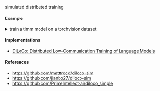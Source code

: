 simulated distributed training

#### Example

<details>
<summary>train a timm model on a torchvision dataset</summary>

```python
class TimmWrapper(nn.Module):
    def __init__(self, model_id: str, num_classes: int, pretrained: bool) -> None:
        super(TimmWrapper, self).__init__()
        self.model = timm.create_model(
            model_id, pretrained=pretrained, num_classes=num_classes
        )

    def forward(self, x: torch.Tensor) -> torch.Tensor:
        return self.model(x)

transform = transforms.Compose([transforms.ToTensor()])
ds = CIFAR100(root="artifacts", train=True, transform=transform, download=True)

engine = DiLoCo(
    model_cls=TimmWrapper,
    model_kwargs={
        "model_id": "timm/resnet18.tv_in1k",
        "num_classes": len(ds.classes),
        "pretrained": True,
    },
    optimizer_cls=torch.optim.AdamW,
    optimizer_kwargs={},
    outer_optimizer_cls=torch.optim.SGD,
    outer_optimizer_kwargs={"lr": 0.7, "nesterov": True, "momentum": 0.9},
    train_dataset=ds,
    criterion=F.cross_entropy,
    batch_size=64,
    num_nodes=8,
    num_epochs=1,
    warmup_steps=0,
    diloco_interval=500,
    wandb_kwargs={
        "project": "diloco",
        "entity": "sauravmaheshkar",
    },
)
engine.fit()
```

</details>

#### Implementations

* [DiLoCo: Distributed Low-Communication Training of Language Models](https://arxiv.org/abs/2311.08105)

#### References

* https://github.com/matttreed/diloco-sim
* https://github.com/jianbo27/diloco-sim
* https://github.com/PrimeIntellect-ai/diloco_simple
